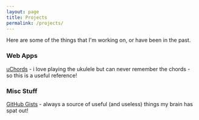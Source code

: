 ```yaml
---
layout: page
title: Projects
permalink: /projects/
---
```


Here are some of the things that I'm working on, or have been in the past.

### <i class="fal fa-file-code"></i> Web Apps

[uChords](https://api.jlls.info/uc/index.php) - i love playing the ukulele but can never remember the chords - so this is a useful reference!

### <i class="fal fa-file-code"></i> Misc Stuff

[GitHub Gists](https://gist.github.com/lovattj) - always a source of useful (and useless) things my brain has spat out!